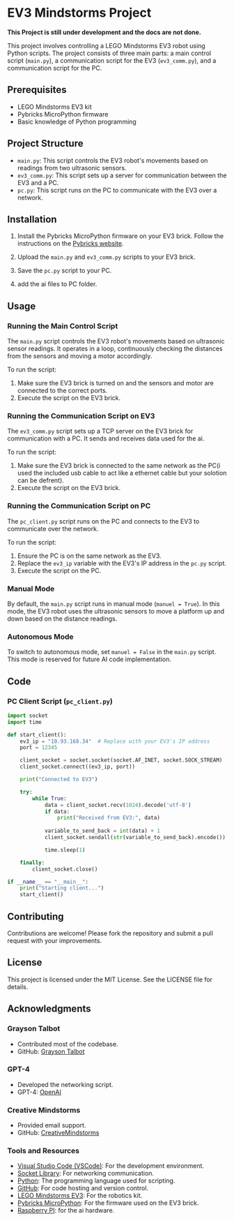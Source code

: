 # EV3 Mindstorms Project
**This Project is still under development and the docs are not done.**

This project involves controlling a LEGO Mindstorms EV3 robot using Python scripts. The project consists of three main parts: a main control script (`main.py`), a communication script for the EV3 (`ev3_comm.py`), and a communication script for the PC.

## Prerequisites

- LEGO Mindstorms EV3 kit
- Pybricks MicroPython firmware
- Basic knowledge of Python programming

## Project Structure

- `main.py`: This script controls the EV3 robot's movements based on readings from two ultrasonic sensors.
- `ev3_comm.py`: This script sets up a server for communication between the EV3 and a PC.
- `pc.py`: This script runs on the PC to communicate with the EV3 over a network.

## Installation

1. Install the Pybricks MicroPython firmware on your EV3 brick. Follow the instructions on the [Pybricks website](https://pybricks.com/ev3-micropython).

2. Upload the `main.py` and `ev3_comm.py` scripts to your EV3 brick.

3. Save the `pc.py` script to your PC.
4. add the ai files to PC folder.

## Usage

### Running the Main Control Script

The `main.py` script controls the EV3 robot's movements based on ultrasonic sensor readings. It operates in a loop, continuously checking the distances from the sensors and moving a motor accordingly.

To run the script:

1. Make sure the EV3 brick is turned on and the sensors and motor are connected to the correct ports.
2. Execute the script on the EV3 brick.

### Running the Communication Script on EV3

The `ev3_comm.py` script sets up a TCP server on the EV3 brick for communication with a PC. It sends and receives data used for the ai.

To run the script:

1. Make sure the EV3 brick is connected to the same network as the PC(i used the included usb cable to act like a ethernet cable but your solotion can be defrent).
2. Execute the script on the EV3 brick.

### Running the Communication Script on PC

The `pc_client.py` script runs on the PC and connects to the EV3 to communicate over the network.

To run the script:

1. Ensure the PC is on the same network as the EV3.
2. Replace the `ev3_ip` variable with the EV3's IP address in the `pc.py` script.
3. Execute the script on the PC.

### Manual Mode

By default, the `main.py` script runs in manual mode (`manuel = True`). In this mode, the EV3 robot uses the ultrasonic sensors to move a platform up and down based on the distance readings.

### Autonomous Mode

To switch to autonomous mode, set `manuel = False` in the `main.py` script. This mode is reserved for future AI code implementation.

## Code

### PC Client Script (`pc_client.py`)

```python
import socket
import time

def start_client():
    ev3_ip = "10.93.168.34"  # Replace with your EV3's IP address
    port = 12345

    client_socket = socket.socket(socket.AF_INET, socket.SOCK_STREAM)
    client_socket.connect((ev3_ip, port))

    print("Connected to EV3")

    try:
        while True:
            data = client_socket.recv(1024).decode('utf-8')
            if data:
                print("Received from EV3:", data)
            
            variable_to_send_back = int(data) + 1
            client_socket.sendall(str(variable_to_send_back).encode())

            time.sleep(1)

    finally:
        client_socket.close()

if __name__ == "__main__":
    print("Starting client...")
    start_client()
```

## Contributing

Contributions are welcome! Please fork the repository and submit a pull request with your improvements.

## License

This project is licensed under the MIT License. See the LICENSE file for details.

## Acknowledgments

### Grayson Talbot
- Contributed most of the codebase.
- GitHub: [Grayson Talbot](https://github.com/codebuild101yt)

### GPT-4
- Developed the networking script.
- GPT-4: [OpenAI](https://www.openai.com/)

### Creative Mindstorms
- Provided email support.
- GitHub: [CreativeMindstorms](https://github.com/CreativeMindstorms)

### Tools and Resources
- [Visual Studio Code (VSCode)](https://code.visualstudio.com/): For the development environment.
- [Socket Library](https://docs.python.org/3/library/socket.html): For networking communication.
- [Python](https://www.python.org/): The programming language used for scripting.
- [GitHub](https://github.com/): For code hosting and version control.
- [LEGO Mindstorms EV3](https://www.lego.com/mindstorms): For the robotics kit.
- [Pybricks MicroPython](https://pybricks.com/ev3-micropython): For the firmware used on the EV3 brick.
- [Raspberry PI](https://www.raspberrypi.com/): for the ai hardware.


